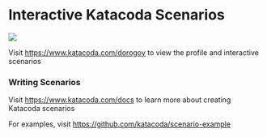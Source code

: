# Interactive Katacoda Scenarios

[![](http://shields.katacoda.com/katacoda/dorogoy/count.svg)](https://www.katacoda.com/dorogoy "Get your profile on Katacoda.com")

Visit https://www.katacoda.com/dorogoy to view the profile and interactive scenarios

### Writing Scenarios
Visit https://www.katacoda.com/docs to learn more about creating Katacoda scenarios

For examples, visit https://github.com/katacoda/scenario-example

